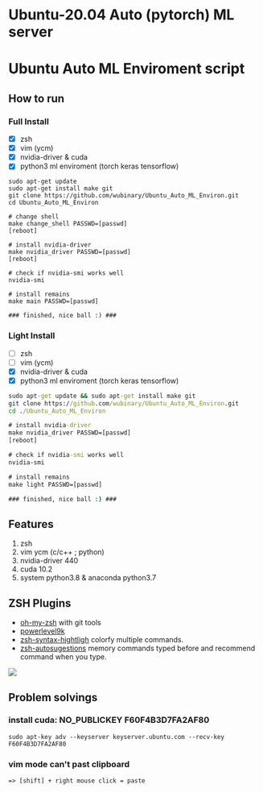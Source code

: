 # Ubuntu-20.04 Auto (pytorch) ML server 

# Ubuntu Auto ML Enviroment script


## How to run
### Full Install
- [x] zsh
- [x] vim (ycm)
- [x] nvidia-driver & cuda
- [x] python3 ml enviroment (torch keras tensorflow)
```=
sudo apt-get update
sudo apt-get install make git
git clone https://github.com/wubinary/Ubuntu_Auto_ML_Environ.git
cd Ubuntu_Auto_ML_Environ

# change shell
make change_shell PASSWD=[passwd]
[reboot]

# install nvidia-driver
make nvidia_driver PASSWD=[passwd]
[reboot]

# check if nvidia-smi works well
nvidia-smi

# install remains
make main PASSWD=[passwd]  

### finished, nice ball :) ###
``` 
### Light Install
- [ ] zsh
- [ ] vim (ycm)
- [x] nvidia-driver & cuda
- [x] python3 ml enviroment (torch keras tensorflow)
```cmd
sudo apt-get update && sudo apt-get install make git
git clone https://github.com/wubinary/Ubuntu_Auto_ML_Environ.git
cd ./Ubuntu_Auto_ML_Environ

# install nvidia-driver
make nvidia_driver PASSWD=[passwd]
[reboot]

# check if nvidia-smi works well
nvidia-smi

# install remains
make light PASSWD=[passwd]  

### finished, nice ball :) ###
```


## Features
1. zsh
2. vim ycm (c/c++ ; python)
3. nvidia-driver 440
4. cuda 10.2
5. system python3.8 & anaconda python3.7

## ZSH Plugins
* [oh-my-zsh](https://)
    with git tools
* [powerlevel9k](https://github.com/Powerlevel9k/powerlevel9k)
* [zsh-syntax-hightligh](https://github.com/zsh-users/zsh-syntax-highlighting)
    colorfy multiple commands.
* [zsh-autosugestions](https://github.com/zsh-users/zsh-autosuggestions)
    memory commands typed before and recommend command when you type.

![](https://i.imgur.com/CiznVLZ.png)


## Problem solvings
### install cuda: NO_PUBLICKEY F60F4B3D7FA2AF80
```=
sudo apt-key adv --keyserver keyserver.ubuntu.com --recv-key F60F4B3D7FA2AF80
```

### vim mode can't past clipboard
```=
=> [shift] + right mouse click = paste
```


